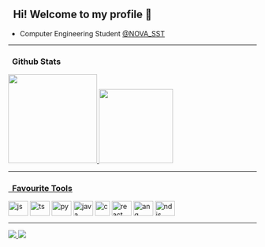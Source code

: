 ## &nbsp; Hi! Welcome to my profile 👋

* Computer Engineering Student  <a href="https://www.fct.unl.pt/">@NOVA_SST<a/>

<hr/>

### &nbsp; Github Stats

<div>
  <a href="https://github.com/mariovmendes">
  <img height="180em" src="https://github-readme-stats.vercel.app/api?username=mariovmendes&show_icons=true&theme=github_dark">
  <img height="150em" src="https://github-readme-stats.vercel.app/api/top-langs/?username=mariovmendes&layout=compact&langs_count=16&theme=github_dark">
</div>

<hr/>

### &nbsp; Favourite Tools

<div style="display: inline-block">
  <img align="center" alt="js" height="30" width="40" src="https://cdn.jsdelivr.net/gh/devicons/devicon/icons/javascript/javascript-original.svg" />
  <img align="center" alt="ts" height="30" width="40" src="https://cdn.jsdelivr.net/gh/devicons/devicon/icons/typescript/typescript-original.svg" />
  <img align="center" alt="py" height="30" width="40" src="https://cdn.jsdelivr.net/gh/devicons/devicon/icons/python/python-original.svg" />
  <img align="center" alt="java" height="30" width="40" src="https://cdn.jsdelivr.net/gh/devicons/devicon/icons/java/java-original.svg" />
  <img align="center" alt="c" height="30" width="30" src="https://cdn.jsdelivr.net/gh/devicons/devicon/icons/svelte/svelte-original.svg" />
  <img align="center" alt="react" height="30" width="40" src="https://cdn.jsdelivr.net/gh/devicons/devicon/icons/react/react-original.svg" />
  <img align="center" alt="ang" height="30" width="40" src="https://cdn.jsdelivr.net/gh/devicons/devicon/icons/angularjs/angularjs-original.svg" />
  <img align="center" alt="ndjs" height="30" width="40" src="https://cdn.jsdelivr.net/gh/devicons/devicon/icons/nodejs/nodejs-original.svg" />
</div>


<hr/>

<div>
  <a href="https://twitter.com/mendestent" target="_blank"> 
   <img src="https://img.shields.io/badge/Twitter-1DA1F2?style=for-the-badge&logo=twitter&logoColor=white" target="_blank">
  </a>
  <a href="https://www.linkedin.com/in/mariomendesdev/" target="_blank"> 
    <img src="https://img.shields.io/badge/LinkedIn-0077B5?style=for-the-badge&logo=linkedin&logoColor=" target="_blank">
  </a>
</div>
